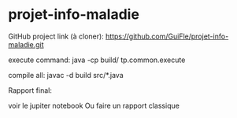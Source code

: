 # projet-info-maladie

GitHub project link (à cloner):
https://github.com/GuiFle/projet-info-maladie.git

execute command:
java -cp build/ tp.common.execute

compile all:
javac -d build src/*.java


Rapport final:

voir le jupiter notebook
Ou faire un rapport classique
